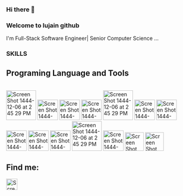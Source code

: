 ### Hi there 👋

### Welcome to lujain github

I'm Full-Stack Software Engineer| Senior Computer Science ...

### SKILLS 

## Programing Language and Tools
<br/>
<img width="80" alt="Screen Shot 1444-12-06 at 2 45 29 PM" src="https://github.com/user-attachments/assets/18316b2f-a917-4172-b37c-82a7ff89f0f6">
<img width="55" alt="Screen Shot 1444-12-06 at 2 45 29 PM" src="https://github.com/user-attachments/assets/eb500f5c-b2b4-4fbb-98c1-f61f4ffa8030">
<img width="55" alt="Screen Shot 1444-12-06 at 2 45 29 PM" src="https://github.com/user-attachments/assets/b4e14795-048b-4508-8ed1-53e88e637d82">
<img width="55" alt="Screen Shot 1444-12-06 at 2 45 29 PM" src="https://github.com/user-attachments/assets/1262c94e-f4ee-4557-b7eb-211111672fbb">
<img width="80" alt="Screen Shot 1444-12-06 at 2 45 29 PM" src="https://github.com/user-attachments/assets/b5e0a3e5-1cfe-4915-ba88-e3a4350fa4ac">
<img width="55" alt="Screen Shot 1444-12-06 at 2 45 29 PM" src="https://github.com/user-attachments/assets/308a526d-2320-452a-8fe1-29471b679d44">
<img width="55" alt="Screen Shot 1444-12-06 at 2 45 29 PM" src="https://github.com/user-attachments/assets/45e2f447-9fab-4e50-8934-74327b39de98">
<img width="55" alt="Screen Shot 1444-12-06 at 2 45 29 PM" src="https://github.com/user-attachments/assets/ecd4413d-c6cf-4bfb-8535-ed102bdfd227">
<img width="55" alt="Screen Shot 1444-12-06 at 2 45 29 PM" src="https://github.com/user-attachments/assets/0bf96908-eecf-4a50-8260-24adbafa3d5f">
<img width="55" alt="Screen Shot 1444-12-06 at 2 45 29 PM" src="https://github.com/user-attachments/assets/3e9bb3eb-6100-4133-b9e7-1e13e681ecb7">
<img width="80" alt="Screen Shot 1444-12-06 at 2 45 29 PM" src="https://github.com/user-attachments/assets/d97f1216-495d-4ba7-ac59-8ac5cb8c4057">
<img width="55" alt="Screen Shot 1444-12-06 at 2 45 29 PM" src="https://github.com/user-attachments/assets/8aad7947-3427-44bb-a5ea-132619c2beab">
<img width="50" alt="Screen Shot 1444-12-06 at 2 45 29 PM" src="https://github.com/user-attachments/assets/7f9673a7-eb28-4e23-bf07-95337ba85e78">
<img width="50" alt="Screen Shot 1444-12-06 at 2 45 29 PM" src="https://github.com/user-attachments/assets/a8a87199-7f75-4805-a99f-47ca6775c7cc">




## Find me:
<a href="https://linkedin.com/in/lujain-alshehri-1069a024a">
  <img width="30" alt="Screen Shot 1444-12-06 at 2 45 29 PM" src="https://github.com/user-attachments/assets/03b9fd44-1e6e-4e78-8870-b431e383ce9a">
</a>



